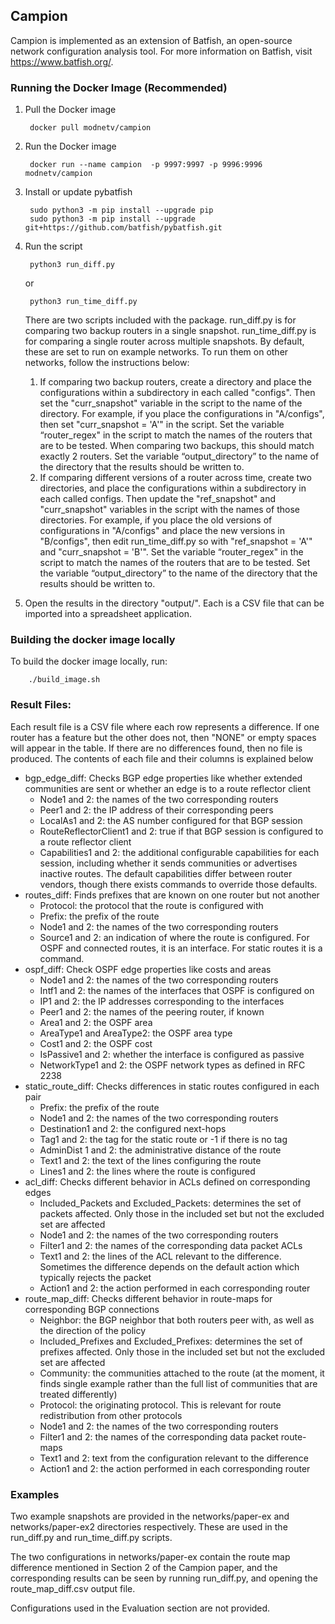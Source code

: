 ## Campion

Campion is implemented as an extension of Batfish, an open-source network configuration analysis tool. For more information on Batfish, visit https://www.batfish.org/.

### Running the Docker Image (Recommended)

1. Pull the Docker image

		docker pull modnetv/campion

2. Run the Docker image

		docker run --name campion  -p 9997:9997 -p 9996:9996 modnetv/campion

3. Install or update pybatfish 

		sudo python3 -m pip install --upgrade pip
		sudo python3 -m pip install --upgrade git+https://github.com/batfish/pybatfish.git

4. Run the script

		python3 run_diff.py
   or
   
		python3 run_time_diff.py

    There are two scripts included with the package. run_diff.py is for comparing two backup routers in a single snapshot. run_time_diff.py is for comparing a single router across multiple snapshots. By default, these are set to run on example networks. To run them on other networks, follow the instructions below:

    1. If comparing two backup routers, create a directory and place the configurations within a subdirectory in each called "configs". Then set the "curr_snapshot" variable in the script to the name of the directory. For example, if you place the configurations in "A/configs", then set "curr_snapshot = 'A'" in the script. Set the variable “router_regex" in the script to match the names of the routers that are to be tested. When comparing two backups, this should match exactly 2 routers. Set the variable “output_directory” to the name of the directory that the results should be written to.
    2. If comparing different versions of a router across time, create two directories, and place the configurations within a subdirectory in each called configs. Then update the "ref_snapshot" and "curr_snapshot" variables in the script with the names of those directories. For example, if you place the old versions of configurations in "A/configs" and place the new versions in "B/configs", then edit run_time_diff.py so with "ref_snapshot = 'A'" and "curr_snapshot = 'B'". Set the variable “router_regex" in the script to match the names of the routers that are to be tested. Set the variable “output_directory” to the name of the directory that the results should be written to.

5. Open the results in the directory "output/". Each is a CSV file that can be imported into a spreadsheet application.

### Building the docker image locally

To build the docker image locally, run:

        ./build_image.sh

### Result Files:

Each result file is a CSV file where each row represents a difference. If one router has a feature but the other does not, then "NONE" or empty spaces will appear in the table. If there are no differences found, then no file is produced. The contents of each file and their columns is explained below

* bgp_edge_diff: Checks BGP edge properties like whether extended communities are sent or whether an edge is to a route reflector client
  - Node1 and 2: the names of the two corresponding routers
  - Peer1 and 2: the IP address of their corresponding peers
  - LocalAs1 and 2: the AS number configured for that BGP session
  - RouteReflectorClient1 and 2: true if that BGP session is configured to a route reflector client
  - Capabilities1 and 2: the additional configurable capabilities for each session, including whether it sends communities or advertises inactive routes. The default capabilities differ between router vendors, though there exists commands to override those defaults.
* routes_diff: Finds prefixes that are known on one router but not another
  - Protocol: the protocol that the route is configured with
  - Prefix: the prefix of the route
  - Node1 and 2: the names of the two corresponding routers
  - Source1 and 2: an indication of where the route is configured. For OSPF and connected routes, it is an interface. For static routes it is a command.
* ospf_diff: Check OSPF edge properties like costs and areas
  - Node1 and 2: the names of the two corresponding routers
  - Intf1 and 2: the names of the interfaces that OSPF is configured on
  - IP1 and 2: the IP addresses corresponding to the interfaces
  - Peer1 and 2: the names of the peering router, if known
  - Area1 and 2: the OSPF area
  - AreaType1 and AreaType2: the OSPF area type
  - Cost1 and 2: the OSPF cost
  - IsPassive1 and 2: whether the interface is configured as passive
  - NetworkType1 and 2: the OSPF network types as defined in RFC 2238
* static_route_diff: Checks differences in static routes configured in each pair
  - Prefix: the prefix of the route
  - Node1 and 2: the names of the two corresponding routers
  - Destination1 and 2: the configured next-hops
  - Tag1 and 2: the tag for the static route or -1 if there is no tag
  - AdminDist 1 and 2: the administrative distance of the route
  - Text1 and 2: the text of the lines configuring the route
  - Lines1 and 2: the lines where the route is configured
* acl_diff: Checks different behavior in ACLs defined on corresponding edges
  - Included_Packets and Excluded_Packets: determines the set of packets affected. Only those in the included set but not the excluded set are affected
  - Node1 and 2: the names of the two corresponding routers
  - Filter1 and 2: the names of the corresponding data packet ACLs
  - Text1 and 2: the lines of the ACL relevant to the difference. Sometimes the difference depends on the default action which typically rejects the packet
  - Action1 and 2: the action performed in each corresponding router
* route_map_diff: Checks different behavior in route-maps for corresponding BGP connections
  - Neighbor: the BGP neighbor that both routers peer with, as well as the direction of the policy
  - Included_Prefixes and Excluded_Prefixes: determines the set of prefixes affected. Only those in the included set but not the excluded set are affected
  - Community: the communities attached to the route (at the moment, it finds single example rather than the full list of communities that are treated differently)
  - Protocol: the originating protocol. This is relevant for route redistribution from other protocols
  - Node1 and 2: the names of the two corresponding routers
  - Filter1 and 2: the names of the corresponding data packet route-maps
  - Text1 and 2: text from the configuration relevant to the difference
  - Action1 and 2: the action performed in each corresponding router

### Examples

Two example snapshots are provided in the networks/paper-ex and networks/paper-ex2 directories respectively. These are used in the run_diff.py and run_time_diff.py scripts. 

The two configurations in networks/paper-ex contain the route map difference mentioned in Section 2 of the Campion paper, and the corresponding results can be seen by running run_diff.py, and opening the route_map_diff.csv output file.

Configurations used in the Evaluation section are not provided.
